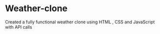 # Weather-clone
Created a fully functional weather clone using HTML , CSS and JavaScript with API calls 
